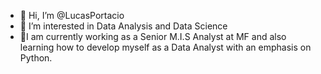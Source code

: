 - 👋 Hi, I’m @LucasPortacio
- 👀 I’m interested in Data Analysis and Data Science
- 🌱I am currently working as a Senior M.I.S Analyst at MF and also learning how to develop myself as a Data Analyst with an emphasis on Python.


<!---
LucasPortacio/LucasPortacio is a ✨ special ✨ repository because its `README.md` (this file) appears on your GitHub profile.
You can click the Preview link to take a look at your changes.
--->
